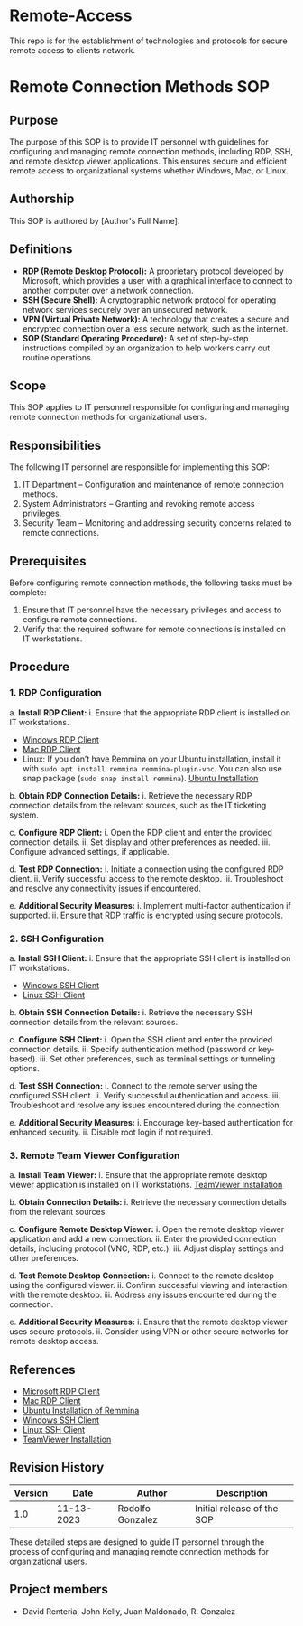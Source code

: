 # Remote-Access
This repo is for the establishment of technologies and protocols for secure remote access to clients network.
# Remote Connection Methods SOP

## Purpose
The purpose of this SOP is to provide IT personnel with guidelines for configuring and managing remote connection methods, including RDP, SSH, and remote desktop viewer applications. This ensures secure and efficient remote access to organizational systems whether Windows, Mac, or Linux.

## Authorship
This SOP is authored by [Author's Full Name].

## Definitions
- **RDP (Remote Desktop Protocol):** A proprietary protocol developed by Microsoft, which provides a user with a graphical interface to connect to another computer over a network connection.
- **SSH (Secure Shell):** A cryptographic network protocol for operating network services securely over an unsecured network.
- **VPN (Virtual Private Network):** A technology that creates a secure and encrypted connection over a less secure network, such as the internet.
- **SOP (Standard Operating Procedure):** A set of step-by-step instructions compiled by an organization to help workers carry out routine operations.

## Scope
This SOP applies to IT personnel responsible for configuring and managing remote connection methods for organizational users.

## Responsibilities
The following IT personnel are responsible for implementing this SOP:
1. IT Department – Configuration and maintenance of remote connection methods.
2. System Administrators – Granting and revoking remote access privileges.
3. Security Team – Monitoring and addressing security concerns related to remote connections.

## Prerequisites
Before configuring remote connection methods, the following tasks must be complete:
1. Ensure that IT personnel have the necessary privileges and access to configure remote connections.
2. Verify that the required software for remote connections is installed on IT workstations.

## Procedure

### 1. RDP Configuration
a. **Install RDP Client:**
   i. Ensure that the appropriate RDP client is installed on IT workstations.
   - [Windows RDP Client](https://apps.microsoft.com/detail/microsoft-remote-desktop/9WZDNCRFJ3PS?hl=en-us&gl=US)
   - [Mac RDP Client](https://apps.apple.com/us/app/microsoft-remote-desktop/id1295203466?mt=12)
   - Linux: If you don’t have Remmina on your Ubuntu installation, install it with `sudo apt install remmina remmina-plugin-vnc`. You can also use snap package (`sudo snap install remmina`). [Ubuntu Installation](https://ubuntu.com/tutorials/access-remote-desktop#1-overview)

b. **Obtain RDP Connection Details:**
   i. Retrieve the necessary RDP connection details from the relevant sources, such as the IT ticketing system.

c. **Configure RDP Client:**
   i. Open the RDP client and enter the provided connection details.
   ii. Set display and other preferences as needed.
   iii. Configure advanced settings, if applicable.

d. **Test RDP Connection:**
   i. Initiate a connection using the configured RDP client.
   ii. Verify successful access to the remote desktop.
   iii. Troubleshoot and resolve any connectivity issues if encountered.

e. **Additional Security Measures:**
   i. Implement multi-factor authentication if supported.
   ii. Ensure that RDP traffic is encrypted using secure protocols.

### 2. SSH Configuration
a. **Install SSH Client:**
   i. Ensure that the appropriate SSH client is installed on IT workstations.
   - [Windows SSH Client](https://learn.microsoft.com/en-us/windows-server/administration/openssh/openssh_install_firstuse?tabs=gui)
   - [Linux SSH Client](https://www.ssh.com/academy/ssh/command)

b. **Obtain SSH Connection Details:**
   i. Retrieve the necessary SSH connection details from the relevant sources.

c. **Configure SSH Client:**
   i. Open the SSH client and enter the provided connection details.
   ii. Specify authentication method (password or key-based).
   iii. Set other preferences, such as terminal settings or tunneling options.

d. **Test SSH Connection:**
   i. Connect to the remote server using the configured SSH client.
   ii. Verify successful authentication and access.
   iii. Troubleshoot and resolve any issues encountered during the connection.

e. **Additional Security Measures:**
   i. Encourage key-based authentication for enhanced security.
   ii. Disable root login if not required.

### 3. Remote Team Viewer Configuration
a. **Install Team Viewer:**
   i. Ensure that the appropriate remote desktop viewer application is installed on IT workstations. [TeamViewer Installation](https://www.teamviewer.com/en-us/products/remote/get-started/)

b. **Obtain Connection Details:**
   i. Retrieve the necessary connection details from the relevant sources.

c. **Configure Remote Desktop Viewer:**
   i. Open the remote desktop viewer application and add a new connection.
   ii. Enter the provided connection details, including protocol (VNC, RDP, etc.).
   iii. Adjust display settings and other preferences.

d. **Test Remote Desktop Connection:**
   i. Connect to the remote desktop using the configured viewer.
   ii. Confirm successful viewing and interaction with the remote desktop.
   iii. Address any issues encountered during the connection.

e. **Additional Security Measures:**
   i. Ensure that the remote desktop viewer uses secure protocols.
   ii. Consider using VPN or other secure networks for remote desktop access.

## References
- [Microsoft RDP Client](https://apps.microsoft.com/detail/microsoft-remote-desktop/9WZDNCRFJ3PS?hl=en-us&gl=US)
- [Mac RDP Client](https://apps.apple.com/us/app/microsoft-remote-desktop/id1295203466?mt=12)
- [Ubuntu Installation of Remmina](https://ubuntu.com/tutorials/access-remote-desktop#1-overview)
- [Windows SSH Client](https://learn.microsoft.com/en-us/windows-server/administration/openssh/openssh_install_firstuse?tabs=gui)
- [Linux SSH Client](https://www.ssh.com/academy/ssh/command)
- [TeamViewer Installation](https://www.teamviewer.com/en-us/products/remote/get-started/)

## Revision History
| Version | Date       | Author               | Description                                      |
| ------- | ---------- | ---------------------| ------------------------------------------------ |
| 1.0     | 11-13-2023 | Rodolfo Gonzalez     | Initial release of the SOP                       |



These detailed steps are designed to guide IT personnel through the process of configuring and managing remote connection methods for organizational users.

## Project members 
- David Renteria, John Kelly, Juan Maldonado, R. Gonzalez
